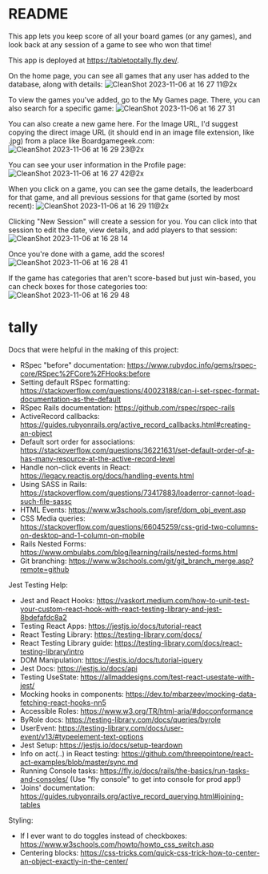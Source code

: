 # README

This app lets you keep score of all your board games (or any games), and look back at any session of a game to see who won that time!

This app is deployed at https://tabletoptally.fly.dev/.

On the home page, you can see all games that any user has added to the database, along with details:
![CleanShot 2023-11-06 at 16 27 11@2x](https://github.com/usborn116/tally/assets/64931297/d6127a63-e973-4e96-b717-a1504d52d87d)

To view the games you've added, go to the My Games page. There, you can also search for a specific game:
![CleanShot 2023-11-06 at 16 27 31](https://github.com/usborn116/tally/assets/64931297/d9b2506a-5199-404c-8a28-0e28c2aef0eb)

You can also create a new game here. For the Image URL, I'd suggest copying the direct image URL (it should end in an image file extension, like .jpg) from a place like Boardgamegeek.com:
![CleanShot 2023-11-06 at 16 29 23@2x](https://github.com/usborn116/tally/assets/64931297/ae8e7df8-0410-4bc2-a88e-f0da6f4d6ef4)

You can see your user information in the Profile page:
![CleanShot 2023-11-06 at 16 27 42@2x](https://github.com/usborn116/tally/assets/64931297/4845c8fa-4011-4dbb-932c-ba5850ae81bd)

When you click on a game, you can see the game details, the leaderboard for that game, and all previous sessions for that game (sorted by most recent):
![CleanShot 2023-11-06 at 16 29 11@2x](https://github.com/usborn116/tally/assets/64931297/97584cbf-8358-4ec1-ae00-bc3d77fb4432)

Clicking "New Session" will create a session for you. You can click into that session to edit the date, view details, and add players to that session:
![CleanShot 2023-11-06 at 16 28 14](https://github.com/usborn116/tally/assets/64931297/9082854b-6251-40e7-a063-d2ce950fe5b3)

Once you're done with a game, add the scores!
![CleanShot 2023-11-06 at 16 28 41](https://github.com/usborn116/tally/assets/64931297/ca40ad37-1ab9-4778-90c6-c0eade9f3777)

If the game has categories that aren't score-based but just win-based, you can check boxes for those categories too:
![CleanShot 2023-11-06 at 16 29 48](https://github.com/usborn116/tally/assets/64931297/753c8a22-a166-4360-92e4-e22f8786d6ee)


# tally

Docs that were helpful in the making of this project:

- RSpec "before" documentation: https://www.rubydoc.info/gems/rspec-core/RSpec%2FCore%2FHooks:before
- Setting default RSpec formatting: https://stackoverflow.com/questions/40023188/can-i-set-rspec-format-documentation-as-the-default
- RSpec Rails documentation: https://github.com/rspec/rspec-rails
- ActiveRecord callbacks: https://guides.rubyonrails.org/active_record_callbacks.html#creating-an-object
- Default sort order for associations: https://stackoverflow.com/questions/36221631/set-default-order-of-a-has-many-resource-at-the-active-record-level
- Handle non-click events in React: https://legacy.reactjs.org/docs/handling-events.html
- Using SASS in Rails: https://stackoverflow.com/questions/73417883/loaderror-cannot-load-such-file-sassc
- HTML Events: https://www.w3schools.com/jsref/dom_obj_event.asp
- CSS Media queries: https://stackoverflow.com/questions/66045259/css-grid-two-columns-on-desktop-and-1-column-on-mobile
- Rails Nested Forms: https://www.ombulabs.com/blog/learning/rails/nested-forms.html
- Git branching: https://www.w3schools.com/git/git_branch_merge.asp?remote=github

Jest Testing Help:

- Jest and React Hooks: https://vaskort.medium.com/how-to-unit-test-your-custom-react-hook-with-react-testing-library-and-jest-8bdefafdc8a2
- Testing React Apps: https://jestjs.io/docs/tutorial-react
- React Testing Library: https://testing-library.com/docs/
- React Testing Library guide: https://testing-library.com/docs/react-testing-library/intro
- DOM Manipulation: https://jestjs.io/docs/tutorial-jquery
- Jest Docs: https://jestjs.io/docs/api
- Testing UseState: https://allmaddesigns.com/test-react-usestate-with-jest/
- Mocking hooks in components: https://dev.to/mbarzeev/mocking-data-fetching-react-hooks-nn5
- Accessible Roles: https://www.w3.org/TR/html-aria/#docconformance
- ByRole docs: https://testing-library.com/docs/queries/byrole
- UserEvent: https://testing-library.com/docs/user-event/v13/#typeelement-text-options
- Jest Setup: https://jestjs.io/docs/setup-teardown
- Info on act(..) in React testing: https://github.com/threepointone/react-act-examples/blob/master/sync.md
- Running Console tasks: https://fly.io/docs/rails/the-basics/run-tasks-and-consoles/ (Use "fly console" to get into console for prod app!)
- 'Joins' documentation: https://guides.rubyonrails.org/active_record_querying.html#joining-tables

Styling:
- If I ever want to do toggles instead of checkboxes: https://www.w3schools.com/howto/howto_css_switch.asp
- Centering blocks: https://css-tricks.com/quick-css-trick-how-to-center-an-object-exactly-in-the-center/

